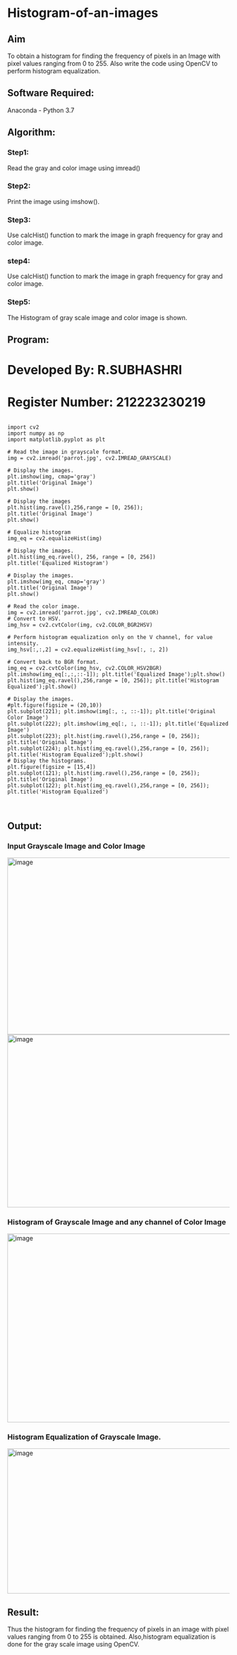 # Histogram-of-an-images
## Aim
To obtain a histogram for finding the frequency of pixels in an Image with pixel values ranging from 0 to 255. Also write the code using OpenCV to perform histogram equalization.

## Software Required:
Anaconda - Python 3.7

## Algorithm:
### Step1:
Read the gray and color image using imread()

### Step2:
Print the image using imshow().



### Step3:
Use calcHist() function to mark the image in graph frequency for gray and color image.

### step4:
Use calcHist() function to mark the image in graph frequency for gray and color image.

### Step5:
The Histogram of gray scale image and color image is shown.


## Program:

# Developed By: R.SUBHASHRI
# Register Number: 212223230219

```

import cv2
import numpy as np
import matplotlib.pyplot as plt

# Read the image in grayscale format.
img = cv2.imread('parrot.jpg', cv2.IMREAD_GRAYSCALE)

# Display the images.
plt.imshow(img, cmap='gray')
plt.title('Original Image')
plt.show()

# Display the images
plt.hist(img.ravel(),256,range = [0, 256]);
plt.title('Original Image')
plt.show()

# Equalize histogram
img_eq = cv2.equalizeHist(img)

# Display the images.
plt.hist(img_eq.ravel(), 256, range = [0, 256])
plt.title('Equalized Histogram')

# Display the images.
plt.imshow(img_eq, cmap='gray')
plt.title('Original Image')
plt.show()

# Read the color image.
img = cv2.imread('parrot.jpg', cv2.IMREAD_COLOR)
# Convert to HSV.
img_hsv = cv2.cvtColor(img, cv2.COLOR_BGR2HSV)

# Perform histogram equalization only on the V channel, for value intensity.
img_hsv[:,:,2] = cv2.equalizeHist(img_hsv[:, :, 2])

# Convert back to BGR format.
img_eq = cv2.cvtColor(img_hsv, cv2.COLOR_HSV2BGR)
plt.imshow(img_eq[:,:,::-1]); plt.title('Equalized Image');plt.show()
plt.hist(img_eq.ravel(),256,range = [0, 256]); plt.title('Histogram Equalized');plt.show()

# Display the images.
#plt.figure(figsize = (20,10))
plt.subplot(221); plt.imshow(img[:, :, ::-1]); plt.title('Original Color Image')
plt.subplot(222); plt.imshow(img_eq[:, :, ::-1]); plt.title('Equalized Image')
plt.subplot(223); plt.hist(img.ravel(),256,range = [0, 256]); plt.title('Original Image')
plt.subplot(224); plt.hist(img_eq.ravel(),256,range = [0, 256]); plt.title('Histogram Equalized');plt.show()
# Display the histograms.
plt.figure(figsize = [15,4])
plt.subplot(121); plt.hist(img.ravel(),256,range = [0, 256]); plt.title('Original Image')
plt.subplot(122); plt.hist(img_eq.ravel(),256,range = [0, 256]); plt.title('Histogram Equalized')



```
## Output:
### Input Grayscale Image and Color Image

<img width="583" height="401" alt="image" src="https://github.com/user-attachments/assets/79dc9cfe-69c6-454f-b15b-9b70eb7b69be" />

<img width="563" height="392" alt="image" src="https://github.com/user-attachments/assets/a22271ce-7f11-44c8-85b0-b52eba70994a" />


### Histogram of Grayscale Image and any channel of Color Image

<img width="627" height="428" alt="image" src="https://github.com/user-attachments/assets/4cfc1847-96c8-48f7-a0bf-e8850c626ef0" />



### Histogram Equalization of Grayscale Image.

<img width="1070" height="329" alt="image" src="https://github.com/user-attachments/assets/4aa9c961-524b-4162-81b3-04934d912789" />



## Result: 
Thus the histogram for finding the frequency of pixels in an image with pixel values ranging from 0 to 255 is obtained. Also,histogram equalization is done for the gray scale image using OpenCV.
